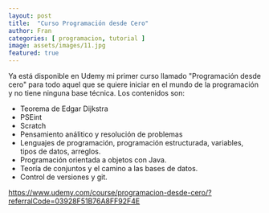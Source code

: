 ```yaml
---
layout: post
title:  "Curso Programación desde Cero"
author: Fran
categories: [ programacion, tutorial ]
image: assets/images/11.jpg
featured: true
---
```


Ya está disponible en Udemy mi primer curso llamado "Programación desde cero" para todo aquel que se quiere iniciar en el mundo de la programación y no tiene ninguna base técnica. Los contenidos son:

- Teorema de Edgar Dijkstra
- PSEint
- Scratch
- Pensamiento análitico y resolución de problemas
- Lenguajes de programación, programación estructurada, variables, tipos de datos, arreglos.
- Programación orientada a objetos con Java.
- Teoría de conjuntos y el camino a las bases de datos.
- Control de versiones y git.

https://www.udemy.com/course/programacion-desde-cero/?referralCode=03928F51B76A8FF92F4E